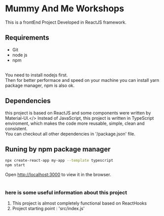 # Mummy And Me Workshops

This is a frontEnd Project Developed in ReactJS framework. </br>

## Requirements

* Git</br>
* node js</br>
* npm</br>
  </br>

You need to install nodejs first.</br>
Then for better performace and speed on your machine you can install yarn package manager, npm is also ok.

## Dependencies

this project is based on ReactJS and some components were written by Material-UI.</>
Instead of JavaScript, this project is written in TypeScript enviroment, which makes the code more reusable, simple, clean and consistent.  
 You can checkout all other dependencies in '/package.json' file.
  
## Runing by npm package manager

```bash
npx create-react-app my-app --template typescript
npm start
```

Open [http://localhost:3000](http://localhost:3000) to view it in the browser.</br>
</br>

### here is some useful information about this project

1. This project is almost completely functional based on ReactHooks</br>
2. Project starting point : 'src/index.js'
